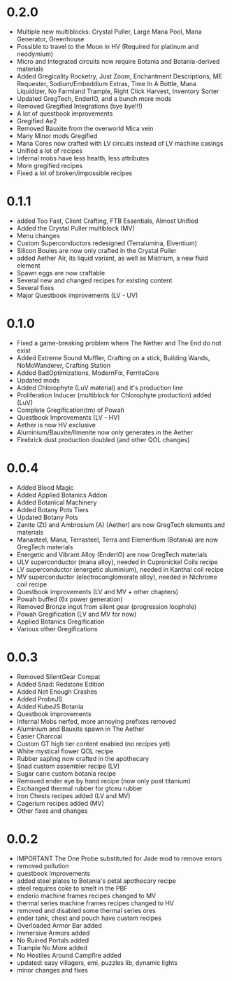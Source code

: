 # 0.2.0
- Multiple new multiblocks: Crystal Puller, Large Mana Pool, Mana Generator, Greenhouse
- Possible to travel to the Moon in HV (Required for platinum and neodymium)
- Micro and Integrated circuits now require Botania and Botania-derived materials
- Added Gregicality Rocketry, Just Zoom, Enchantment Descriptions, ME Requester, Sodium/Embeddium Extras, Time In A Bottle, Mana Liquidizer, No Farmland Trample, Right Click Harvest, Inventory Sorter
- Updated GregTech, EnderIO, and a bunch more mods
- Removed Gregified Integrations (bye bye!!!)
- A lot of questbook improvements
- Gregified Ae2
- Removed Bauxite from the overworld Mica vein
- Many Minor mods Gregified
- Mana Cores now crafted with LV circuits instead of LV machine casings
- Unified a lot of recipes
- Infernal mobs have less health, less attributes
- More gregified recipes
- Fixed a lot of broken/impossible recipes

# 0.1.1
- added Too Fast, Client Crafting, FTB Essentials, Almost Unified
- Added the Crystal Puller multiblock (MV)
- Menu changes
- Custom Superconductors redesigned (Terralumina, Elventium)
- Silicon Boules are now only crafted in the Crystal Puller
- added Aether Air, its liquid variant, as well as Mistrium, a new fluid element
- Spawn eggs are now craftable
- Several new and changed recipes for existing content
- Several fixes
- Major Questbook improvements (LV - UV)

# 0.1.0
- Fixed a game-breaking problem where The Nether and The End do not exist
- Added Extreme Sound Muffler, Crafting on a stick, Building Wands, NoMoWanderer, Crafting Station
- Added BadOptimizations, ModernFix, FerriteCore
- Updated mods
- Added Chlorophyte (LuV material) and it's production line
- Proliferation Inducer (multiblock for Chlorophyte production) added (LuV)
- Complete Gregification(tm) of Powah
- Questbook Improvements (LV - HV)
- Aether is now HV exclusive
- Aluminium/Bauxite/Ilmenite now only generates in the Aether
- Firebrick dust production doubled (and other QOL changes)

# 0.0.4
- Added Blood Magic
- Added Applied Botanics Addon
- Added Botanical Machinery
- Added Botany Pots Tiers
- Updated Botany Pots
- Zanite (Zt) and Ambrosium (A) (Aether) are now GregTech elements and materials
- Manasteel, Mana, Terrasteel, Terra and Elementium (Botania) are now GregTech materials
- Energetic and Vibrant Alloy (EnderIO) are now GregTech materials
- ULV superconductor (mana alloy), needed in Cupronickel Coils recipe
- LV superconductor (energetic aluminium), needed in Kanthal coil recipe
- MV superconductor (electroconglomerate alloy), needed in Nichrome coil recipe
- Questbook improvements (LV and MV + other chapters)
- Powah buffed (6x power generation)
- Removed Bronze ingot from silent gear (progression loophole)
- Powah Gregification (LV and MV for now)
- Applied Botanics Gregification
- Various other Gregifications

# 0.0.3
- Removed SilentGear Compat
- Added Snad: Redstone Edition
- Added Not Enough Crashes
- Added ProbeJS
- Added KubeJS Botania
- Questbook improvements
- Infernal Mobs nerfed, more annoying prefixes removed
- Aluminium and Bauxite spawn in The Aether
- Easier Charcoal
- Custom GT high tier content enabled (no recipes yet)
- White mystical flower QOL recipe
- Rubber sapling now crafted in the apothecary
- Snad custom assembler recipe (LV)
- Sugar cane custom botania recipe
- Removed ender eye by hand recipe (now only post titanium)
- Exchanged thermal rubber for gtceu rubber
- Iron Chests recipes added (LV and MV)
- Cagerium recipes added (MV)
- Other fixes and changes

# 0.0.2
- IMPORTANT The One Probe substituted for Jade mod to remove errors
- removed pollution
- questbook improvements
- added steel plates to Botania's petal apothecary recipe
- steel requires coke to smelt in the PBF
- enderio machine frames recipes changed to MV
- thermal series machine frames recipes changed to HV
- removed and disabled some thermal series ores 
- ender tank, chest and pouch have custom recipes
- Overloaded Armor Bar added
- Immersive Armors added
- No Ruined Portals added
- Trample No More added
- No Hostiles Around Campfire added
- updated: easy villagers, emi, puzzles lib, dynamic lights
- minor changes and fixes
